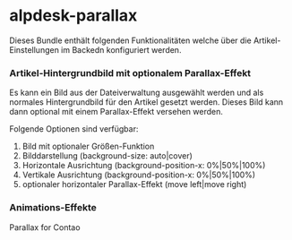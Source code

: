 # alpdesk-parallax

Dieses Bundle enthält folgenden Funktionalitäten welche über die Artikel-Einstellungen im Backedn konfiguriert werden.

### Artikel-Hintergrundbild mit optionalem Parallax-Effekt

Es kann ein Bild aus der Dateiverwaltung ausgewählt werden und als normales Hintergrundbild für den Artikel gesetzt werden.
Dieses Bild kann dann optional mit einem Parallax-Effekt versehen werden.

Folgende Optionen sind verfügbar:

1. Bild mit optionaler Größen-Funktion
2. Bilddarstellung (background-size: auto|cover)
3. Horizontale Ausrichtung (background-position-x: 0%|50%|100%)
4. Vertikale Ausrichtung (background-position-x: 0%|50%|100%)
5. optionaler horizontaler Parallax-Effekt (move left|move right)


### Animations-Effekte
Parallax for Contao
